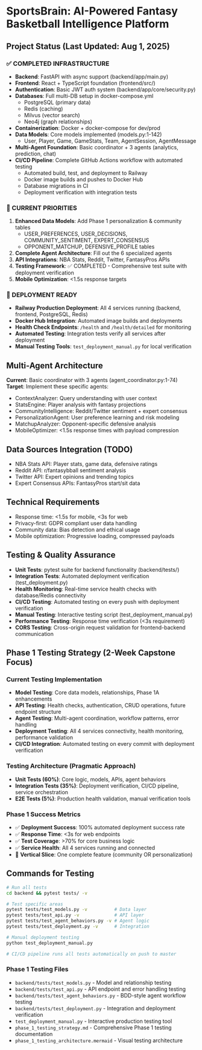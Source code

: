 # SportsBrain: AI-Powered Fantasy Basketball Intelligence Platform

## Project Status (Last Updated: Aug 1, 2025)

### ✅ COMPLETED INFRASTRUCTURE
- **Backend**: FastAPI with async support (backend/app/main.py)
- **Frontend**: React + TypeScript foundation (frontend/src/)
- **Authentication**: Basic JWT auth system (backend/app/core/security.py)
- **Databases**: Full multi-DB setup in docker-compose.yml
  - PostgreSQL (primary data)
  - Redis (caching)
  - Milvus (vector search)
  - Neo4j (graph relationships)
- **Containerization**: Docker + docker-compose for dev/prod
- **Data Models**: Core models implemented (models.py:1-142)
  - User, Player, Game, GameStats, Team, AgentSession, AgentMessage
- **Multi-Agent Foundation**: Basic coordinator + 3 agents (analytics, prediction, chat)
- **CI/CD Pipeline**: Complete GitHub Actions workflow with automated testing
  - Automated build, test, and deployment to Railway
  - Docker image builds and pushes to Docker Hub
  - Database migrations in CI
  - Deployment verification with integration tests

### 🔄 CURRENT PRIORITIES
1. **Enhanced Data Models**: Add Phase 1 personalization & community tables
   - USER_PREFERENCES, USER_DECISIONS, COMMUNITY_SENTIMENT, EXPERT_CONSENSUS
   - OPPONENT_MATCHUP, DEFENSIVE_PROFILE tables
2. **Complete Agent Architecture**: Fill out the 6 specialized agents
3. **API Integrations**: NBA Stats, Reddit, Twitter, FantasyPros APIs
4. **Testing Framework**: ✅ COMPLETED - Comprehensive test suite with deployment verification
6. **Mobile Optimization**: <1.5s response targets

### 🚀 DEPLOYMENT READY
- **Railway Production Deployment**: All 4 services running (backend, frontend, PostgreSQL, Redis)
- **Docker Hub Integration**: Automated image builds and deployments
- **Health Check Endpoints**: `/health` and `/health/detailed` for monitoring
- **Automated Testing**: Integration tests verify all services after deployment
- **Manual Testing Tools**: `test_deployment_manual.py` for local verification

## Multi-Agent Architecture  
**Current**: Basic coordinator with 3 agents (agent_coordinator.py:1-74)
**Target**: Implement these specific agents:
- ContextAnalyzer: Query understanding with user context
- StatsEngine: Player analysis with fantasy projections  
- CommunityIntelligence: Reddit/Twitter sentiment + expert consensus
- PersonalizationAgent: User preference learning and risk modeling
- MatchupAnalyzer: Opponent-specific defensive analysis
- MobileOptimizer: <1.5s response times with payload compression

## Data Sources Integration (TODO)
- NBA Stats API: Player stats, game data, defensive ratings
- Reddit API: r/fantasybball sentiment analysis
- Twitter API: Expert opinions and trending topics
- Expert Consensus APIs: FantasyPros start/sit data

## Technical Requirements
- Response time: <1.5s for mobile, <3s for web
- Privacy-first: GDPR compliant user data handling
- Community data: Bias detection and ethical usage
- Mobile optimization: Progressive loading, compressed payloads

## Testing & Quality Assurance
- **Unit Tests**: pytest suite for backend functionality (backend/tests/)
- **Integration Tests**: Automated deployment verification (test_deployment.py)
- **Health Monitoring**: Real-time service health checks with database/Redis connectivity
- **CI/CD Testing**: Automated testing on every push with deployment verification
- **Manual Testing**: Interactive testing script (test_deployment_manual.py)
- **Performance Testing**: Response time verification (<3s requirement)
- **CORS Testing**: Cross-origin request validation for frontend-backend communication

## Phase 1 Testing Strategy (2-Week Capstone Focus)

### Current Testing Implementation
- **Model Testing**: Core data models, relationships, Phase 1A enhancements
- **API Testing**: Health checks, authentication, CRUD operations, future endpoint structure
- **Agent Testing**: Multi-agent coordination, workflow patterns, error handling
- **Deployment Testing**: All 4 services connectivity, health monitoring, performance validation
- **CI/CD Integration**: Automated testing on every commit with deployment verification

### Testing Architecture (Pragmatic Approach)
- **Unit Tests (60%)**: Core logic, models, APIs, agent behaviors
- **Integration Tests (35%)**: Deployment verification, CI/CD pipeline, service orchestration  
- **E2E Tests (5%)**: Production health validation, manual verification tools

### Phase 1 Success Metrics
- ✅ **Deployment Success**: 100% automated deployment success rate
- ✅ **Response Time**: <3s for web endpoints
- ✅ **Test Coverage**: >70% for core business logic
- ✅ **Service Health**: All 4 services running and connected
- 🔄 **Vertical Slice**: One complete feature (community OR personalization)

## Commands for Testing
```bash
# Run all tests
cd backend && pytest tests/ -v

# Test specific areas
pytest tests/test_models.py -v          # Data layer
pytest tests/test_api.py -v             # API layer
pytest tests/test_agent_behaviors.py -v # Agent logic
pytest tests/test_deployment.py -v      # Integration

# Manual deployment testing
python test_deployment_manual.py

# CI/CD pipeline runs all tests automatically on push to master
```

### Phase 1 Testing Files
- `backend/tests/test_models.py` - Model and relationship testing
- `backend/tests/test_api.py` - API endpoint and error handling testing
- `backend/tests/test_agent_behaviors.py` - BDD-style agent workflow testing
- `backend/tests/test_deployment.py` - Integration and deployment verification
- `test_deployment_manual.py` - Interactive production testing tool
- `phase_1_testing_strategy.md` - Comprehensive Phase 1 testing documentation
- `phase_1_testing_architecture.mermaid` - Visual testing architecture